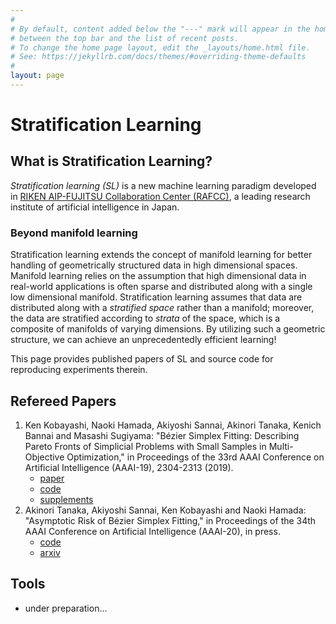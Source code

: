 ```yaml
---
#
# By default, content added below the "---" mark will appear in the home page
# between the top bar and the list of recent posts.
# To change the home page layout, edit the _layouts/home.html file.
# See: https://jekyllrb.com/docs/themes/#overriding-theme-defaults
#
layout: page
---
```


<h1>Stratification Learning</h1>

## What is Stratification Learning?

_Stratification learning (SL)_ is a new machine learning paradigm developed in [RIKEN AIP-FUJITSU Collaboration Center (RAFCC)](https://aip.riken.jp/labs/lab-fujitsu/), a leading research institute of artificial intelligence in Japan.

### Beyond manifold learning

Stratification learning extends the concept of manifold learning for better handling of geometrically structured data in high dimensional spaces.
Manifold learning relies on the assumption that high dimensional data in real-world applications is often sparse and distributed along with a single low dimensional manifold.
Stratification learning assumes that data are distributed along with a _stratified space_ rather than a manifold; moreover, the data are stratified according to _strata_ of the space, which is a composite of manifolds of varying dimensions.
By utilizing such a geometric structure, we can achieve an unprecedentedly efficient learning!

This page provides published papers of SL and source code for reproducing experiments therein. 

## Refereed Papers

1. Ken Kobayashi, Naoki Hamada, Akiyoshi Sannai, Akinori Tanaka, Kenich Bannai and Masashi Sugiyama: "Bézier Simplex Fitting: Describing Pareto Fronts of Simplicial Problems with Small Samples in Multi-Objective Optimization," in Proceedings of the 33rd AAAI Conference on Artificial Intelligence (AAAI-19), 2304-2313 (2019).
    - [paper](https://doi.org/10.1609/aaai.v33i01.33012304)
    - [code](https://github.com/rafcc/aaai-19.2786)
    - [supplements](https://arxiv.org/abs/1812.05222)
1. Akinori Tanaka, Akiyoshi Sannai, Ken Kobayashi and Naoki Hamada: "Asymptotic Risk of Bézier Simplex Fitting," in Proceedings of the 34th AAAI Conference on Artificial Intelligence (AAAI-20), in press.
    - [code](https://github.com/rafcc/aaai-20.1534)
    - [arxiv](https://arxiv.org/abs/1906.06924)

## Tools
- under preparation...
